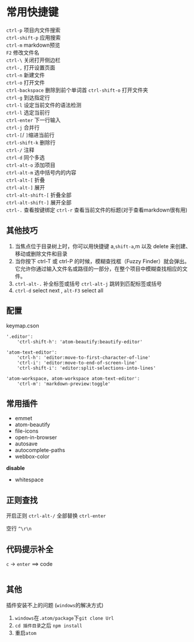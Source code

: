 # 常用快捷键  

`ctrl-p` 项目内文件搜索  
`ctrl-shift-p` 应用搜索  
`ctrl-m` markdown预览  
`F2` 修改文件名  
`ctrl-\` 关闭打开侧边栏  
`ctrl-,` 打开设置页面  
`ctrl-n` 新建文件  
`ctrl-o` 打开文件   
`ctrl-backspace` 删除到前个单词首
`ctrl-shift-o` 打开文件夹   
`ctrl-g` 到达指定行  
`ctrl-l` 设定当前文件的语法检测    
`ctrl-l` 选定当前行  
`ctrl-enter` 下一行输入   
`ctrl-j` 合并行   
`ctrl-[`/ `]`缩进当前行    
`ctrl-shift-k` 删除行  
`ctrl-/` 注释   
`ctrl-d` 同个多选  
`ctrl-alt-o` 添加项目  
`ctrl-alt-m` 选中括号内的内容  
`ctrl-alt-[` 折叠  
`ctrl-alt-]` 展开  
`ctrl-alt-shift-[` 折叠全部  
`ctrl-alt-shift-]` 展开全部  
`ctrl-.` 查看按键绑定
`ctrl-r` 查看当前文件的标题(对于查看markdown很有用)

## 其他技巧

1. 当焦点位于目录树上时，你可以用快捷键 a,`shift-a`,m 以及 delete 来创建、移动或删除文件和目录
2. 当你按下 ctrl-T 或 ctrl-P 的时候，模糊查找框（Fuzzy Finder）就会弹出。它允许你通过输入文件名或路径的一部分，在整个项目中模糊查找相应的文件。
3. `ctrl-alt-.` 补全标签或括号 `ctrl-alt-j` 跳转到匹配标签或括号
4. `ctrl-d` select next , `alt-F3`  select all

## 配置

keymap.cson
```
'.editor':
    'ctrl-shift-h': 'atom-beautify:beautify-editor'

'atom-text-editor':
    'ctrl-h': 'editor:move-to-first-character-of-line'
    'ctrl-i': 'editor:move-to-end-of-screen-line'
    'ctrl-shift-i': 'editor:split-selections-into-lines'

'atom-workspace, atom-workspace atom-text-editor':
    'ctrl-m': 'markdown-preview:toggle'
```

## 常用插件

- emmet
- atom-beautify
- file-icons
- open-in-browser
- autosave
- autocomplete-paths
- webbox-color 

**disable**
- whitespace

## 正则查找

开启正则  `ctrl-alt-/`
全部替换  `ctrl-enter`

空行  `^\r\n`

## 代码提示补全

`c` -> `enter` ==> code
```
```

## 其他

插件安装不上的问题 (`windows`的解决方式)
1. `windows`在`.atom/package`下`git clone Url`
2. `cd 插件目录`之后 `npm install`
3. 重启`atom`
